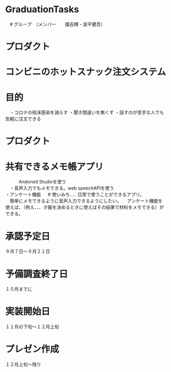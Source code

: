 # GraduationTasks

　# グループ　（メンバー　　國吉輝・波平健吾）
 
 # プロダクト
 
 # コンビニのホットスナック注文システム
 # 目的
　・コロナの飛沫感染を減らす
  ・聞き間違いを無くす
  ・話すのが苦手な人でも気軽に注文できる
  
   

# プロダクト　

# 共有できるメモ帳アプリ  
　　　Andoroid Studioを使う  
　・音声入力でもメモできる。web speechAPIを使う  
  ・アンケート機能
　 # 使いみち..... 日常で使うことができるアプリ。  
             　簡単にメモできるように音声入力できるようにしたい。
             　アンケート機能を使えば、（例え、、、夕飯を決めるときに使えばその結果で材料をメモできる）ができる。

 # 承認予定日  
 ９月７日〜９月２１日
 # 予備調査終了日　
 １０月までに
 # 実装開始日　 
 １１月の下旬〜１２月上旬
 # プレゼン作成 
 １２月上旬〜残り
  
  
  
  
  
